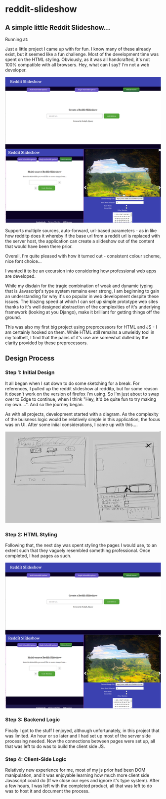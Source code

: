 # reddit-slideshow
## A simple little Reddit Slideshow...
Running at:

Just a little project I came up with for fun. I know many of these already exist, but it seemed like a fun challenge.
Most of the development time was spent on the HTML styling. Obviously, as it was all handcrafted, it's not 100% 
compatible with all browsers. 
Hey, what can I say? I'm not a web developer.

![FinalProduct](https://raw.githubusercontent.com/Gopiandcode/reddit-slideshow/master/Screens.PNG)

Supports multiple sources, auto-forward, url-based parameters - as in like how redditp does it whereby if the base url from
a reddit url is replaced with the server host, the application can create a slideshow out of the content that would have been
there prior.

Overall, I'm quite pleased with how it turned out - consistent colour scheme, nice font choice...

I wanted it to be an excursion into considering how professional web apps are developed.

While my disdain for the tragic combination of weak and dynamic typing that is Javascript's type system remains ever strong,
I am beginning to gain an understanding for why it's so popular in web development despite these issues. The blazing speed at
which I can set up simple prototype web sites thanks to it's well designed abstraction of the complexities of it's underlying 
framework (looking at you Django), make it brilliant for getting things off the ground.

This was also my first big project using preprocessors for HTML and JS - I am certainly hooked on them. While HTML still remains
a unwieldy tool in my toolbelt, I find that the pains of it's use are somewhat dulled by the clarity provided by these preprocessors.

## Design Process
### Step 1: Initial Design
It all began when I sat down to do some sketching for a break. For references, I pulled up the reddit slideshow at redditp, but for
some reason it doesn't work on the version of firefox I'm using. So I'm just about to swap over to Edge to continue, when I think
"Hey, It'd be quite fun to try making my own....". And so the journey began.

As with all projects, development started with a diagram. As the complexity of the buisness logic would be relatively simple in this
application, the focus was on UI. After some iniial considerations, I came up with this....

![InitialDiagram](https://raw.githubusercontent.com/Gopiandcode/reddit-slideshow/master/UI_Design.PNG)


### Step 2: HTML Styling
Following that, the next day was spent styling the pages I would use, to an extent such that they vaguely resembled something
professional. Once completed, I had pages as such.


![WebPages](https://raw.githubusercontent.com/Gopiandcode/reddit-slideshow/master/Screens.PNG)


### Step 3: Backend Logic
Finally I got to the stuff I enjoyed, although unfortunately, in this project that was limited. An hour or so later and I had set up
most of the server side processing needed. Now the connections between pages were set up, all that was left to do was to build the
client side JS.


### Step 4: Client-Side Logic
Relatively new experience for me, most of my js prior had been DOM manipulation, and it was enjoyable learning how much more
client side Javascript could do (If we close our eyes and ignore it's type system). After a few hours, I was left with the completed
product, all that was left to do was to host it and document the process.


